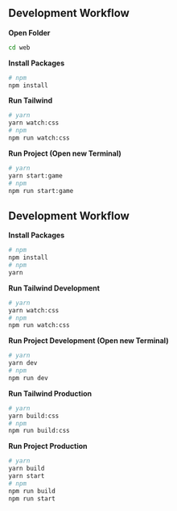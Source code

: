 ## Development Workflow

**Open Folder**
```sh
cd web
```

**Install Packages**
```sh
# npm
npm install
```

**Run Tailwind**
```sh
# yarn
yarn watch:css
# npm
npm run watch:css
```

**Run Project (Open new Terminal)**
```sh
# yarn
yarn start:game
# npm
npm run start:game
```



## Development Workflow


**Install Packages**
```sh
# npm
npm install
# npm
yarn
```

**Run Tailwind Development**
```sh
# yarn
yarn watch:css
# npm
npm run watch:css
```

**Run Project Development (Open new Terminal)**
```sh
# yarn
yarn dev
# npm
npm run dev
```

**Run Tailwind Production**
```sh
# yarn
yarn build:css
# npm
npm run build:css
```

**Run Project Production**
```sh
# yarn
yarn build
yarn start
# npm
npm run build
npm run start
```

